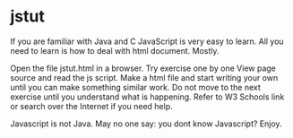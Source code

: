 # jstut
If you are familiar with Java and C JavaScript is very easy to learn. All you need to learn is how to deal with html document. Mostly.

Open the file jstut.html in a browser.
Try exercise one by one
View page source and read the js script.
Make a html file and start writing your own until you can make something similar work.
Do not move to the next exercise until you understand what is happening.
Refer to W3 Schools link or search over the Internet if you need help.

Javascript is not Java. May no one say: you dont know Javascript? Enjoy.
